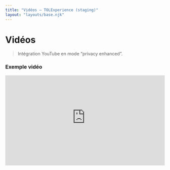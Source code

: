 ```yaml
---
title: "Vidéos — TOLExperience (staging)"
layout: "layouts/base.njk"
---
```

# Vidéos

> Intégration YouTube en mode “privacy enhanced”.

<div class="grid">
  <div class="card">
    <h3>Exemple vidéo</h3>
    <div style="aspect-ratio:16/9">
      <iframe loading="lazy" src="https://www.youtube-nocookie.com/embed/VIDEO_ID" title="Vidéo"
        allowfullscreen style="width:100%;height:100%;border:0"></iframe>
    </div>
  </div>
</div>
